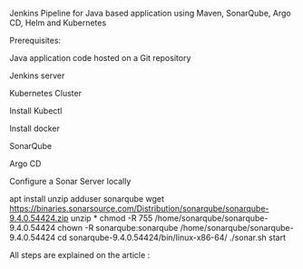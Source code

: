 Jenkins Pipeline for Java based application using Maven, SonarQube, Argo CD, Helm and Kubernetes

Prerequisites:

Java application code hosted on a Git repository 

Jenkins server

Kubernetes Cluster

Install Kubectl

Install docker

SonarQube

Argo CD

Configure a Sonar Server locally


apt install unzip
adduser sonarqube
wget https://binaries.sonarsource.com/Distribution/sonarqube/sonarqube-9.4.0.54424.zip
unzip *
chmod -R 755 /home/sonarqube/sonarqube-9.4.0.54424
chown -R sonarqube:sonarqube /home/sonarqube/sonarqube-9.4.0.54424
cd sonarqube-9.4.0.54424/bin/linux-x86-64/
./sonar.sh start


All steps are explained on the article :
